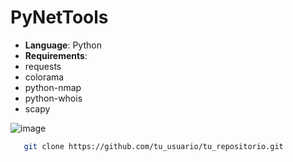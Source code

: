 # PyNetTools

- **Language**: Python
- **Requirements**:
- requests
- colorama
- python-nmap
- python-whois
- scapy

![image](https://github.com/user-attachments/assets/cc707845-4e5e-435c-aece-547ad07c57ee)

```bash
   git clone https://github.com/tu_usuario/tu_repositorio.git
